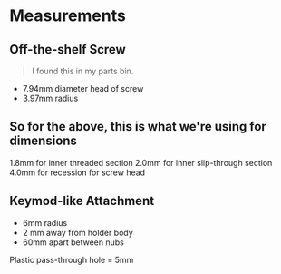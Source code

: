 # Measurements

## Off-the-shelf Screw
> I found this in my parts bin.

- 7.94mm diameter head of screw
- 3.97mm radius

## So for the above, this is what we're using for dimensions
1.8mm for inner threaded section
2.0mm for inner slip-through section
4.0mm for recession for screw head


## Keymod-like Attachment
- 6mm radius
- 2 mm away from holder body
- 60mm apart between nubs



Plastic pass-through hole = 5mm